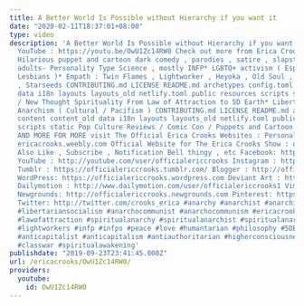 ```yaml
---
title: A Better World Is Possible without Hierarchy if you want it
date: "2020-02-11T18:37:01+08:00"
type: video
description: 'A Better World Is Possible without Hierarchy if you want it Watch on
  YouTube : https://youtu.be/OwU1Zc14RW0 Check out more from Erica Crooks ( me ) -
  Hilarious puppet and cartoon dark comedy , parodies , satire , slapstick humor for
  adults- Personality Type Science , mostly INFP* LGBTQ+ activism ( Especially Transgender
  Lesbians )* Empath : Twin Flames , Lightworker , Heyoka , Old Soul , Indigo / Crystal
  , Starseeds CONTRIBUTING.md LICENSE README.md archetypes config.toml content content_old
  data i18n layouts layouts_old netlify.toml public resources scripts static New Age
  / New Thought Spirituality From Law of Attraction to 5D Earth* Libertarian Socialist
  Anarchism ( Cultural / Pacifism ) CONTRIBUTING.md LICENSE README.md archetypes config.toml
  content content_old data i18n layouts layouts_old netlify.toml public resources
  scripts static Pop Culture Reviews / Comic Con / Puppets and Cartoon Animation*
  AND MORE FOR MORE visit The Official Erica Crooks Websites : Personal Website :
  ericacrooks.weebly.com Official Website for The Erica Crooks Show : officialericcrooks.weebly.com
  Also Like , Subscribe , Notification Bell thingy , etc Facebook: http://facebook.com/officialericcrooks
  YouTube : http://youtube.com/user/officialericcrooks Instagram : http://Instagram.com/officialericcrooks/
  Tumblr : https://officialericcrooks.tumblr.com/ Blogger : http://officialericcrooks.blogspot.com/
  WordPress: https://officialericcrooks.wordpress.com Deviant Art : https://www.deviantart.com/officialericcrooks
  Dailymotion : http://www.dailymotion.com/user/officialericcrooks1 Vimeo: https://vimeo.com/officialericcrooks
  Newgrounds: http://officialericcrooks.newgrounds.com Pinterest: https://www.pinterest.com/officialec1/
  Twitter: http://twitter.com/crooks_erica #anarchy #anarchist #anarchism #libertariansocialist
  #libertariansocialism #anarchocommunist #anarchocommunism #ericacrooks #officialericcrooks
  #lawofattraction #spiritualanarchy #spiritualanarchist #spiritualanarchism #lightworker
  #lightworkers #infp #infps #peace #love #humantarian #philosophy #5DEarth #politics
  #anticapitalist #anticapitalism #antiauthoritarian #higherconsciousness #classconsciousness
  #classwar #spiritualawakening'
publishdate: "2019-09-23T23:41:45.000Z"
url: /ericacrooks/OwU1Zc14RW0/
providers:
  youtube:
    id: OwU1Zc14RW0
---
```

